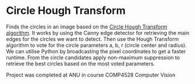 # Circle Hough Transform

Finds the circles in an image based on the [Circle Hough Transform algorithm](https://en.wikipedia.org/wiki/Circle_Hough_Transform). It works by using the Canny edge detector for retrieving the main edges for the circles we want to detect. Then use the Hough Transform algorithm to vote for the circle parameters a, b, r (circle center and radius). We can utilise Python by broadcasting the pixel coordinates to get a faster runtime. From the circle candidates apply non-maximum suppression to retrieve the best circles based on the most voted parameters.


Project was completed at ANU in course COMP4528 Computer Vision
